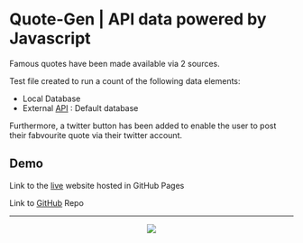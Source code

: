 # Quote-Gen | API data powered by Javascript 

Famous quotes have been made available via 2 sources.

Test file created to run a count of the following data elements:

- Local Database
- External [API](https://type.fit/api/quotes) : Default database

Furthermore, a twitter button has been added to enable the user to post their fabvourite quote via their twitter account.  

## Demo
Link to the [live](https://spagettileg.github.io/Quote-Gen//) website hosted in GitHub Pages 

Link to [GitHub](https://github.com/Spagettileg/Quote-Gen) Repo

***

<div align="center">
<img src="assets/img/quotes.png">
</div>
